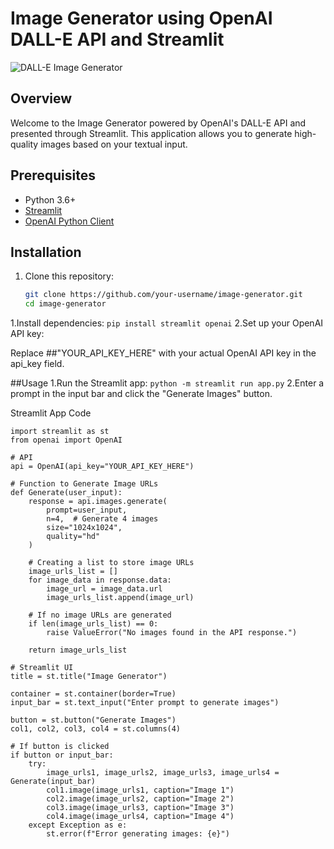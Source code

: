 # Image Generator using OpenAI DALL-E API and Streamlit

![DALL-E Image Generator](https://your-image-generator-url.com/images/dalle_logo.png)

## Overview

Welcome to the Image Generator powered by OpenAI's DALL-E API and presented through Streamlit. This application allows you to generate high-quality images based on your textual input.

## Prerequisites

- Python 3.6+
- [Streamlit](https://streamlit.io/)
- [OpenAI Python Client](https://github.com/openai/openai-python)

## Installation

1. Clone this repository:

   ```bash
   git clone https://github.com/your-username/image-generator.git
   cd image-generator

1.Install dependencies:
   ```pip install streamlit openai```
2.Set up your OpenAI API key:

Replace ##"YOUR_API_KEY_HERE" 
with your actual OpenAI API key in the api_key field.

##Usage
1.Run the Streamlit app:
   ```python -m streamlit run app.py```
2.Enter a prompt in the input bar and click the "Generate Images" button.

Streamlit App Code
```
import streamlit as st
from openai import OpenAI

# API
api = OpenAI(api_key="YOUR_API_KEY_HERE")

# Function to Generate Image URLs
def Generate(user_input):
    response = api.images.generate(
        prompt=user_input,
        n=4,  # Generate 4 images
        size="1024x1024",
        quality="hd"
    )

    # Creating a list to store image URLs
    image_urls_list = []
    for image_data in response.data:
        image_url = image_data.url
        image_urls_list.append(image_url)

    # If no image URLs are generated
    if len(image_urls_list) == 0:
        raise ValueError("No images found in the API response.")

    return image_urls_list

# Streamlit UI
title = st.title("Image Generator")

container = st.container(border=True)
input_bar = st.text_input("Enter prompt to generate images")

button = st.button("Generate Images")
col1, col2, col3, col4 = st.columns(4)

# If button is clicked
if button or input_bar:
    try:
        image_urls1, image_urls2, image_urls3, image_urls4 = Generate(input_bar)
        col1.image(image_urls1, caption="Image 1")
        col2.image(image_urls2, caption="Image 2")
        col3.image(image_urls3, caption="Image 3")
        col4.image(image_urls4, caption="Image 4")
    except Exception as e:
        st.error(f"Error generating images: {e}") 
```
